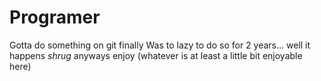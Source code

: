 # Programer
Gotta do something on git finally
Was to lazy to do so for 2 years... well it happens *shrug*
anyways enjoy (whatever is at least a little bit enjoyable here)
